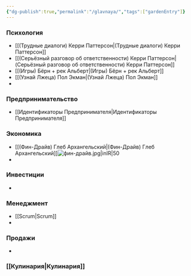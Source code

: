 ```yaml
---
{"dg-publish":true,"permalink":"/glavnaya/","tags":["gardenEntry"]}
---
```


### Психология
- [[(Трудные диалоги) Керри Паттерсон\|(Трудные диалоги) Керри Паттерсон]]
- [[(Серьёзный разговор об ответственности) Керри Паттерсон\|(Серьёзный разговор об ответственности) Керри Паттерсон]]
- [[(Игры) Бёрн + рек Альберт\|(Игры) Бёрн + рек Альберт]]
- [[(Узнай Лжеца) Пол Экман\|(Узнай Лжеца) Пол Экман]]
- 
### Предпринимательство
- [[Идентификаторы Предпринимателя\|Идентификаторы Предпринимателя]]
### Экономика
- [[(Фин-Драйв) Глеб Архангельский\|(Фин-Драйв) Глеб Архангельский]]![фин-драйв.jpg|inIR|50](/img/user/%D1%84%D0%B8%D0%BD-%D0%B4%D1%80%D0%B0%D0%B9%D0%B2.jpg)
- 
### Инвестиции
- 

### Менеджмент
- [[Scrum\|Scrum]]
- 
### Продажи
- 
### [[Кулинария\|Кулинария]]

